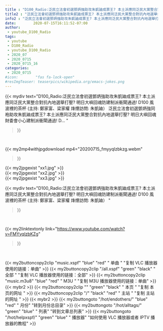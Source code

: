 ```yaml
---
title : "D100_Radio:泛民立法會初選鄧炳強助攻朱凱廸成票王? 本土派應同泛民大黨整合對抗內地選舉打壓? 明日大嶼回魂防建制派衝閘通過! D100 風波裡的茶杯 (主持: 鄭家富、梁家權 烽煙訪問: 朱凱廸） "
title2 : "泛民立法會初選鄧炳強助攻朱凱廸成票王? 本土派應同泛民大黨整合對抗內地選舉打壓? 明日大嶼回魂防建制派衝閘通過! D100 風波裡的茶杯 (主持: 鄭家富、梁家權 烽煙訪問: 朱凱廸） "
info2 : "泛民立法會初選鄧炳強助攻朱凱廸成票王? 本土派應同泛民大黨整合對抗內地選舉打壓? 明日大嶼回魂防建制派衝閘通過! D100 風波裡的茶杯 (主持: 鄭家富、梁家權 烽煙訪問: 朱凱廸） 泛民立法會初選鄧炳強同袍助攻朱凱廸成票王? 本土派應同泛民大黨整合對抗內地選舉打壓? 明日大嶼回魂財委會小心建制派衝閘通過! D... "
date:        2020-07-15T16:11:52-07:00
author:
 - youtube_D100_Radio
tags:
 - youtube
 - D100_Radio
 - youtube_D100_Radio
 - 2020_07
 - 2020_0715
 - 2020_0715_16
categories:
 - 2020_0715
#icon:        "fas fa-lock-open"
#resImgTeaser: teaserpics/wikipedia.org/emacs-jokes.png
---
```


{{< mydiv text="D100_Radio:泛民立法會初選鄧炳強助攻朱凱廸成票王? 本土派應同泛民大黨整合對抗內地選舉打壓? 明日大嶼回魂防建制派衝閘通過! D100 風波裡的茶杯 (主持: 鄭家富、梁家權 烽煙訪問: 朱凱廸） 泛民立法會初選鄧炳強同袍助攻朱凱廸成票王? 本土派應同泛民大黨整合對抗內地選舉打壓? 明日大嶼回魂財委會小心建制派衝閘通過! D... "
>}}
<br>


{{< my2mp4withjpgdownload mp4="20200715_fmyyqlzbkzg.webm"
>}}

{{< my2jpgexist "xx1.jpg" >}}<br>
{{< my2jpgexist "xx2.jpg" >}}<br>
{{< my2jpgexist "xx3.jpg" >}}<br>



{{< mydiv text="D100_Radio:泛民立法會初選鄧炳強助攻朱凱廸成票王? 本土派應同泛民大黨整合對抗內地選舉打壓? 明日大嶼回魂防建制派衝閘通過! D100 風波裡的茶杯 (主持: 鄭家富、梁家權 烽煙訪問: 朱凱廸） "
>}}
<br>

{{< my2linktextonly link="https://www.youtube.com/watch?v=FMYyqlzbKZg"
>}}


<br>

{{< my2buttoncopy2clip "music.xspf"        "blue"   "red"    " 单曲 "  "复制 VLC 播放器使用的链接：单曲" >}} {{< my2buttoncopy2clip "/all.xspf"         "green"  "black"  " 全部 "  "复制 VLC 播放器使用的链接：全部" >}} {{< my2buttoncopy2clip "music.m3u8"        "blue"   "red"    " M3U  "    "复制 M3U 播放器使用的链接：单曲" >}} {{< mybr2 >}} {{< my2buttoncopy2clip ""                  "green"  "black"  " 本页 "    "复制 本页的网址 " >}} {{< my2buttoncopy2clip "/"                 "black"  "red"    " 主站 "    "复制 主站的网址 " >}} {{< mybr2 >}} {{< my2buttongoto      "/hot/endothers/"   "blue"   "red"    " 月份"   "转到月份总目录" >}} {{< my2buttongoto      "/hot/alltags/"     "green"  "blue"   " 列表"   "转到文章总列表" >}} {{< my2buttongoto      "/hot/helpxspf/"    "green"  "blue"   " 播放器" "如何使用 VLC 播放器或者 IPTV 播放器的教程" >}} 
